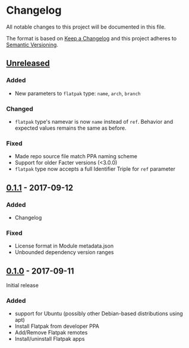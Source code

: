 # Changelog
All notable changes to this project will be documented in this file.

The format is based on [Keep a Changelog](http://keepachangelog.com/en/1.0.0/)
and this project adheres to [Semantic Versioning](http://semver.org/spec/v2.0.0.html).

## [Unreleased]
### Added
- New parameters to `flatpak` type: `name`, `arch`, `branch`

### Changed
- `flatpak` type's namevar is now `name` instead of `ref`. Behavior and
  expected values remains the same as before.

### Fixed
- Made repo source file match PPA naming scheme
- Support for older Facter versions (<3.0.0)
- `flatpak` type now accepts a full Identifier Triple for `ref` parameter

## [0.1.1] - 2017-09-12
### Added
- Changelog

### Fixed
- License format in Module metadata.json
- Unbounded dependency version ranges

## [0.1.0] - 2017-09-11
Initial release
### Added
- support for Ubuntu (possibly other Debian-based distributions using apt)
- Install Flatpak from developer PPA
- Add/Remove Flatpak remotes
- Install/uninstall Flatpak apps

[Unreleased]: https://github.com/brwyatt/puppet-flatpak/compare/v0.1.1...HEAD
[0.1.1]: https://github.com/brwyatt/puppet-flatpak/compare/v0.1.0...v0.1.1
[0.1.0]: https://github.com/brwyatt/puppet-flatpak/compare/ff5cbee...v0.1.0
